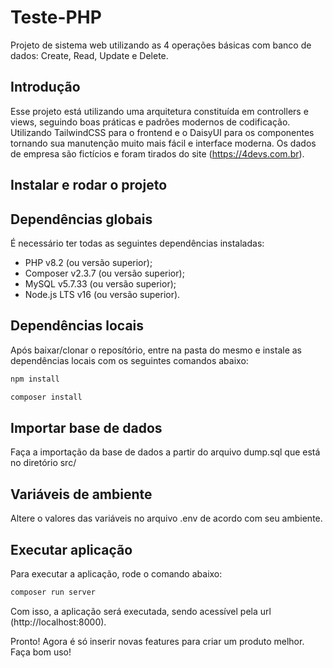 # Teste-PHP
Projeto de sistema web utilizando as 4 operações básicas com banco de dados: Create, Read, Update e Delete.

## Introdução

Esse projeto está utilizando uma arquitetura constituída em controllers e views, seguindo boas práticas e padrões modernos de codificação.
Utilizando TailwindCSS para o frontend e o DaisyUI para os componentes tornando sua manutenção muito mais fácil e interface moderna.
Os dados de empresa são fictícios e foram tirados do site (https://4devs.com.br). 

## Instalar e rodar o projeto

## Dependências globais

É necessário ter todas as seguintes dependências instaladas:

- PHP v8.2 (ou versão superior);
- Composer v2.3.7 (ou versão superior);
- MySQL v5.7.33 (ou versão superior);
- Node.js LTS v16 (ou versão superior).

## Dependências locais

Após baixar/clonar o reposítório, entre na pasta do mesmo e instale as dependências locais
com os seguintes comandos abaixo:

```bash
npm install
```

```bash
composer install
```

## Importar base de dados
Faça a importação da base de dados a partir do arquivo dump.sql que está no diretório src/ 

## Variáveis de ambiente
Altere o valores das variáveis no arquivo .env de acordo com seu ambiente.

## Executar aplicação

Para executar a aplicação, rode o comando abaixo:

```bash
composer run server
```

Com isso, a aplicação será executada, sendo acessível pela url (http://localhost:8000).

Pronto! Agora é só inserir novas features para criar um produto melhor. Faça bom uso!